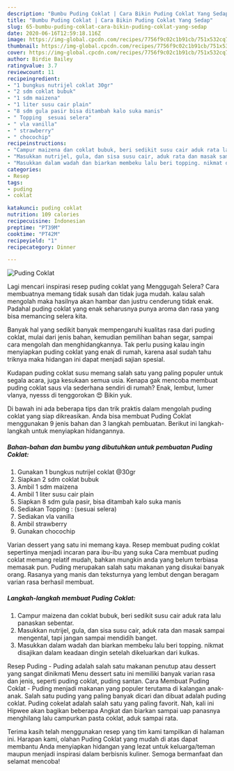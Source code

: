 ```yaml
---
description: "Bumbu Puding Coklat | Cara Bikin Puding Coklat Yang Sedap"
title: "Bumbu Puding Coklat | Cara Bikin Puding Coklat Yang Sedap"
slug: 65-bumbu-puding-coklat-cara-bikin-puding-coklat-yang-sedap
date: 2020-06-16T12:59:18.116Z
image: https://img-global.cpcdn.com/recipes/7756f9c02c1b91cb/751x532cq70/puding-coklat-foto-resep-utama.jpg
thumbnail: https://img-global.cpcdn.com/recipes/7756f9c02c1b91cb/751x532cq70/puding-coklat-foto-resep-utama.jpg
cover: https://img-global.cpcdn.com/recipes/7756f9c02c1b91cb/751x532cq70/puding-coklat-foto-resep-utama.jpg
author: Birdie Bailey
ratingvalue: 3.7
reviewcount: 11
recipeingredient:
- "1 bungkus nutrijel coklat 30gr"
- "2 sdm coklat bubuk"
- "1 sdm maizena"
- "1 liter susu cair plain"
- "8 sdm gula pasir bisa ditambah kalo suka manis"
- " Topping  sesuai selera"
- " vla vanilla"
- " strawberry"
- " chocochip"
recipeinstructions:
- "Campur maizena dan coklat bubuk, beri sedikit susu cair aduk rata lalu panaskan sebentar."
- "Masukkan nutrijel, gula, dan sisa susu cair, aduk rata dan masak sampai mengental, tapi jangan sampai mendidih banget."
- "Masukkan dalam wadah dan biarkan membeku lalu beri topping. nikmat disajikan dalam keadaan dingin setelah dikeluarkan dari kulkas."
categories:
- Resep
tags:
- puding
- coklat

katakunci: puding coklat 
nutrition: 109 calories
recipecuisine: Indonesian
preptime: "PT39M"
cooktime: "PT42M"
recipeyield: "1"
recipecategory: Dinner

---
```



![Puding Coklat](https://img-global.cpcdn.com/recipes/7756f9c02c1b91cb/751x532cq70/puding-coklat-foto-resep-utama.jpg)

Lagi mencari inspirasi resep puding coklat yang Menggugah Selera? Cara membuatnya memang tidak susah dan tidak juga mudah. kalau salah mengolah maka hasilnya akan hambar dan justru cenderung tidak enak. Padahal puding coklat yang enak seharusnya punya aroma dan rasa yang bisa memancing selera kita.

Banyak hal yang sedikit banyak mempengaruhi kualitas rasa dari puding coklat, mulai dari jenis bahan, kemudian pemilihan bahan segar, sampai cara mengolah dan menghidangkannya. Tak perlu pusing kalau ingin menyiapkan puding coklat yang enak di rumah, karena asal sudah tahu triknya maka hidangan ini dapat menjadi sajian spesial.

Kudapan puding coklat susu memang salah satu yang paling populer untuk segala acara, juga kesukaan semua usia. Kenapa gak mencoba membuat puding coklat saus vla sederhana sendiri di rumah? Enak, lembut, lumer vlanya, nyesss di tenggorokan 😍 Bikin yuk.


Di bawah ini ada beberapa tips dan trik praktis dalam mengolah puding coklat yang siap dikreasikan. Anda bisa membuat Puding Coklat menggunakan 9 jenis bahan dan 3 langkah pembuatan. Berikut ini langkah-langkah untuk menyiapkan hidangannya.

<!--inarticleads1-->

##### Bahan-bahan dan bumbu yang dibutuhkan untuk pembuatan Puding Coklat:

1. Gunakan 1 bungkus nutrijel coklat @30gr
1. Siapkan 2 sdm coklat bubuk
1. Ambil 1 sdm maizena
1. Ambil 1 liter susu cair plain
1. Siapkan 8 sdm gula pasir, bisa ditambah kalo suka manis
1. Sediakan  Topping : (sesuai selera)
1. Sediakan  vla vanilla
1. Ambil  strawberry
1. Gunakan  chocochip


Varian dessert yang satu ini memang kaya. Resep membuat puding coklat sepertinya menjadi incaran para ibu-ibu yang suka Cara membuat puding coklat memang relatif mudah, bahkan mungkin anda yang belum terbiasa memasak pun. Puding merupakan salah satu makanan yang disukai banyak orang. Rasanya yang manis dan teksturnya yang lembut dengan beragam varian rasa berhasil membuat. 

<!--inarticleads2-->

##### Langkah-langkah membuat Puding Coklat:

1. Campur maizena dan coklat bubuk, beri sedikit susu cair aduk rata lalu panaskan sebentar.
1. Masukkan nutrijel, gula, dan sisa susu cair, aduk rata dan masak sampai mengental, tapi jangan sampai mendidih banget.
1. Masukkan dalam wadah dan biarkan membeku lalu beri topping. nikmat disajikan dalam keadaan dingin setelah dikeluarkan dari kulkas.


Resep Puding - Puding adalah salah satu makanan penutup atau dessert yang sangat dinikmati Menu dessert satu ini memiliki banyak varian rasa dan jenis, seperti puding coklat, puding santan. Cara Membuat Puding Coklat - Puding menjadi makanan yang populer terutama di kalangan anak-anak. Salah satu puding yang paling banyak dicari dan dibuat adalah puding coklat. Puding cokelat adalah salah satu yang paling favorit. Nah, kali ini Hipwee akan bagikan beberapa Angkat dan biarkan sampai uap panasnya menghilang lalu campurkan pasta coklat, aduk sampai rata. 

Terima kasih telah menggunakan resep yang tim kami tampilkan di halaman ini. Harapan kami, olahan Puding Coklat yang mudah di atas dapat membantu Anda menyiapkan hidangan yang lezat untuk keluarga/teman maupun menjadi inspirasi dalam berbisnis kuliner. Semoga bermanfaat dan selamat mencoba!
